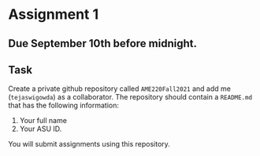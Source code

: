 # Assignment 1

## Due September 10th before midnight. 

## Task

Create a private github repository called `AME220Fall2021` and add me
(`tejaswigowda`) as
a collaborator. The repository should contain a `README.md` that has the
following information:

1. Your full name
2. Your ASU ID.

You will submit assignments using this repository. 

